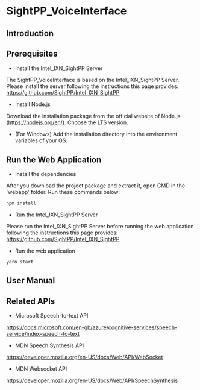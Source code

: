 # SightPP_VoiceInterface

## Introduction


## Prerequisites
+ Install the Intel_IXN_SightPP Server

The SightPP_VoiceInterface is based on the Intel_IXN_SightPP Server. 
Please install the server following the instructions this page provides:
https://github.com/SightPP/Intel_IXN_SightPP

+ Install Node.js

Download the installation package from the official website of Node.js (https://nodejs.org/en/). 
Choose the LTS version. 

+ (For Windows) Add the installation directory into the environment variables of your OS.




## Run the Web Application
+ Install the dependencies

After you download the project package and extract it, open CMD in the 'webapp' folder. 
Run these commands below:
```bash
npm install
```

+ Run the Intel_IXN_SightPP Server

Please run the Intel_IXN_SightPP Server before running the web application following the instructions this page provides:
https://github.com/SightPP/Intel_IXN_SightPP


+ Run the web application
```bash
yarn start
```

## User Manual


## Related APIs
+ Microsoft Speech-to-text API

https://docs.microsoft.com/en-gb/azure/cognitive-services/speech-service/index-speech-to-text

+ MDN Speech Synthesis API

https://developer.mozilla.org/en-US/docs/Web/API/WebSocket

+ MDN Websocket API

https://developer.mozilla.org/en-US/docs/Web/API/SpeechSynthesis
